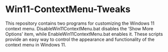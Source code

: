 # Win11-ContextMenu-Tweaks
This repository contains two programs for customizing the Windows 11 context menu. DisableWin11ContextMenu.bat disables the ‘Show More Options’ item, while EnableWin11ContextMenu.bat enables it. These scripts provide an easy way to control the appearance and functionality of the context menu in Windows 11.
